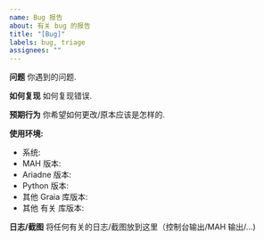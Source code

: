 ```yaml
---
name: Bug 报告
about: 有关 bug 的报告
title: "[Bug]"
labels: bug, triage
assignees: ""
---
```


**问题**
你遇到的问题.

**如何复现**
如何复现错误.

**预期行为**
你希望如何更改/原本应该是怎样的.

**使用环境:**

- 系统:
- MAH 版本:
- Ariadne 版本:
- Python 版本:
- 其他 Graia 库版本:
- 其他 有关 库版本:

**日志/截图**
将任何有关的日志/截图放到这里（控制台输出/MAH 输出/...)
